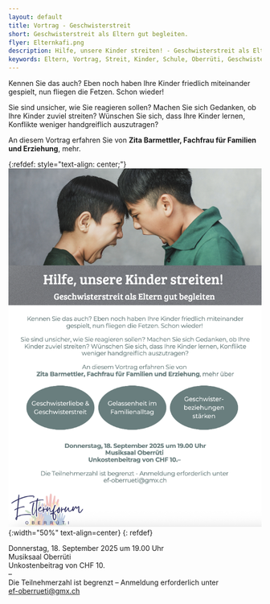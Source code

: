 ```yaml
---
layout: default
title: Vortrag - Geschwisterstreit
short: Geschwisterstreit als Eltern gut begleiten.
flyer: Elternkafi.png
description: Hilfe, unsere Kinder streiten! - Geschwisterstreit als Eltern gut begleiten.
keywords: Eltern, Vortrag, Streit, Kinder, Schule, Oberrüti, Geschwister, Familie, Referat
---
```

Kennen Sie das auch? Eben noch haben Ihre Kinder friedlich miteinander gespielt, nun fliegen die Fetzen. Schon wieder!  

Sie sind unsicher, wie Sie reagieren sollen? Machen Sie sich Gedanken, ob Ihre Kinder zuviel streiten? Wünschen Sie sich, dass Ihre Kinder lernen, Konflikte weniger handgreiflich auszutragen?  

An diesem Vortrag erfahren Sie von **Zita Barmettler, Fachfrau für Familien und Erziehung**, mehr.

{:refdef: style="text-align: center;"}
![image](/assets/img/GeschwisterStreit.png){:width="50%" text-align=center}
{: refdef}

Donnerstag, 18. September 2025 um 19.00 Uhr  
Musiksaal Oberrüti  
Unkostenbeitrag von CHF 10.  
–  
Die Teilnehmerzahl ist begrenzt – Anmeldung erforderlich unter  
[ef-oberrueti@gmx.ch](mailto:ef-oberrueti@gmx.ch?subject=Anmeldung%20Vortrag%20Geschwisterstreit%20vom%2018.%20September%202025)